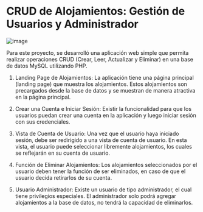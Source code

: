 # CRUD de Alojamientos: Gestión de Usuarios y Administrador

![image](https://github.com/user-attachments/assets/3e1ffb1b-2c15-44ca-91c7-e0894ef227b2)

Para este proyecto, se desarrolló una aplicación web simple que permita realizar operaciones CRUD (Crear, Leer, Actualizar y Eliminar) en una base de datos MySQL utilizando PHP.

1. Landing Page de Alojamientos:
    La aplicación tiene una página principal (landing page) que muestra los alojamientos. Estos alojamientos son precargados desde la base de datos y se muestran de manera atractiva en la página principal. 

2. Crear una Cuenta e Iniciar Sesión:
    Existir la funcionalidad para que los usuarios puedan crear una cuenta en la aplicación y luego iniciar sesión con sus credenciales. 

3. Vista de Cuenta de Usuario:
    Una vez que el usuario haya iniciado sesión, debe ser redirigido a una vista de cuenta de usuario. En esta vista, el usuario puede seleccionar libremente alojamientos, los cuales se reflejarán en su cuenta de usuario. 

4. Función de Eliminar Alojamientos:
    Los alojamientos seleccionados por el usuario deben tener la función de ser eliminados, en caso de que el usuario decida retirarlos de su cuenta. 

6. Usuario Administrador:
    Existe un usuario de tipo administrador, el cual tiene privilegios especiales. El administrador solo podrá agregar alojamientos a la base de datos, no tendrá la capacidad de eliminarlos.

